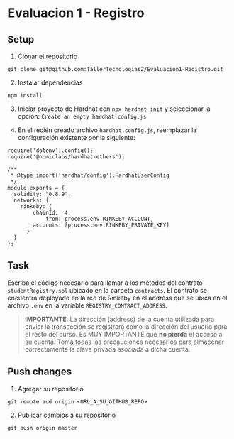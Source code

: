 # Evaluacion 1 - Registro

## Setup

1. Clonar el repositorio

`git clone git@github.com:TallerTecnologias2/Evaluacion1-Registro.git`

2. Instalar dependencias

`npm install`

3. Iniciar proyecto de Hardhat con `npx hardhat init` y seleccionar la opción: `Create an empty hardhat.config.js`

4. En el recién creado archivo `hardhat.config.js`, reemplazar la configuración existente por la siguiente:

```
require('dotenv').config();
require('@nomiclabs/hardhat-ethers');

/**
 * @type import('hardhat/config').HardhatUserConfig
 */
module.exports = {
  solidity: "0.8.9",
  networks: {
    rinkeby: {
        chainId:  4,
		    from: process.env.RINKEBY_ACCOUNT,
        accounts: [process.env.RINKEBY_PRIVATE_KEY]
	  }
  }
};
```

## Task

Escriba el código necesario para llamar a los métodos del contrato `studentRegistry.sol` ubicado en la carpeta `contracts`. El contrato se encuentra deployado en la red de Rinkeby en el address que se ubica en el archivo `.env` en la variable `REGISTRY_CONTRACT_ADDRESS`.

>**IMPORTANTE**: La dirección (address) de la cuenta utilizada para enviar la transacción se registrará como la dirección del usuario para el resto del curso. Es MUY IMPORTANTE que **no pierda** el acceso a su cuenta. Toma todas las precauciones necesarios para almacenar correctamente la clave privada asociada a dicha cuenta.

## Push changes

1. Agregar su repositorio

`git remote add origin <URL_A_SU_GITHUB_REPO>`

2. Publicar cambios a su repositorio

`git push origin master`
